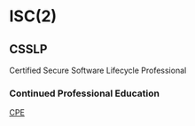 # ISC(2)

## CSSLP

Certified Secure Software Lifecycle Professional

### Continued Professional Education

[CPE](cpe.md)